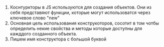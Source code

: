 1. Коснтуркторы в JS используются для создания объектов. Они из себя представяют функции,
   которые могут использоватся через ключевое слово "new"
2. Основная цель использования конструкоторов, сосотит в том чотбы определить некие свойства и методы которые доступны для кажддого созданного объекта.
3. Пишем имя конструктора с большой буквой
